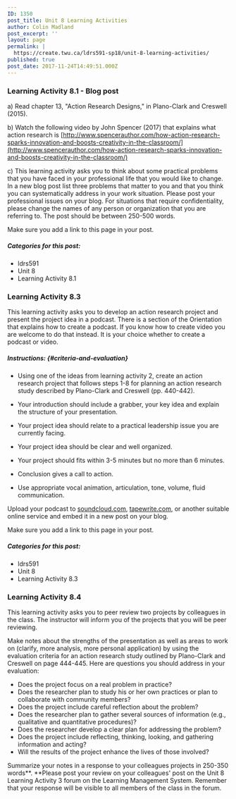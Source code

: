 ```yaml
---
ID: 1350
post_title: Unit 8 Learning Activities
author: Colin Madland
post_excerpt: ''
layout: page
permalink: |
  https://create.twu.ca/ldrs591-sp18/unit-8-learning-activities/
published: true
post_date: 2017-11-24T14:49:51.000Z
---
```


### Learning Activity 8.1 - Blog post

a\) Read chapter 13, "Action Research Designs," in Plano-Clark and Creswell \(2015\).

b\) Watch the following video by John Spencer \(2017\) that explains what action research is [http://www.spencerauthor.com/how-action-research-sparks-innovation-and-boosts-creativity-in-the-classroom/](http://www.spencerauthor.com/how-action-research-sparks-innovation-and-boosts-creativity-in-the-classroom/) 

c\) This learning activity asks you to think about some practical problems that you have faced in your professional life that you would like to change.  In a new blog post list three problems that matter to you and that you think you can systematically address in your work situation.  Please post your professional issues on your blog. For situations that require confidentiality, please change the names of any person or organization that you are referring to. The post should be between 250-500 words.

Make sure you add a link to this page in your post.

##### Categories for this post:

* ldrs591
* Unit 8
* Learning Activity 8.1

### Learning Activity 8.3

This learning activity asks you to develop an action research project and present the project idea in a podcast. There is a section of the Orientation that explains how to create a podcast. If you know how to create video you are welcome to do that instead. It is your choice whether to create a podcast or video.

##### Instructions: {#criteria-and-evaluation}

* Using one of the ideas from learning activity 2, create an action research project that follows steps 1-8 for planning an action research study described by Plano-Clark and Creswell \(pp. 440-442\).

* Your introduction should include a grabber, your key idea and explain the structure of your presentation.

* Your project idea should relate to a practical leadership issue you are currently facing.

* Your project idea should be clear and well organized.

* Your project should fits within 3-5 minutes but no more than 6 minutes.

* Conclusion gives a call to action.

* Use appropriate vocal animation, articulation, tone, volume, fluid communication.

Upload your podcast to [soundcloud.com](https://soundcloud.com), [tapewrite.com](https://tapewrite.com), or another suitable online service and embed it in a new post on your blog.

Make sure you add a link to this page in your post.

##### Categories for this post:

* ldrs591
* Unit 8
* Learning Activity 8.3

### Learning Activity 8.4

This learning activity asks you to peer review two projects by colleagues in the class.  The instructor will inform you of the projects that you will be peer reviewing.

Make notes about the strengths of the presentation as well as areas to work on \(clarify, more analysis, more personal application\) by using the evaluation criteria for an action research study outlined by Plano-Clark and Creswell on page 444-445.  Here are questions you should address in your evaluation:

* Does the project focus on a real problem in practice?
* Does the researcher plan to study his or her own practices or plan to collaborate with community members?
* Does the project include careful reflection about the problem?
* Does the researcher plan to gather several sources of information \(e.g., qualitative and quantitative procedures\)?
* Does the researcher develop a clear plan for addressing the problem?
* Does the project include reflecting, thinking, looking, and gathering information and acting?
* Will the results of the project enhance the lives of those involved?

Summarize your notes in a response to your colleagues projects in 250-350 words**.  **Please post your review on your colleagues' post on the Unit 8 Learning Activity 3 forum on the Learning Management System. Remember that your response will be visible to all members of the class in the forum.


